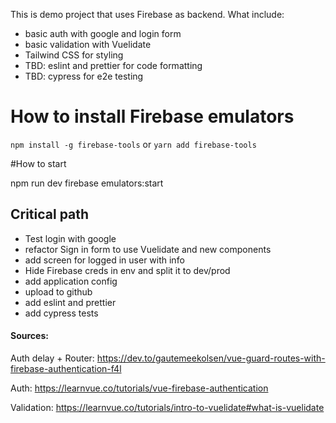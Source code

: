 This is demo project that uses Firebase as backend.
What include: 
 - basic auth with google and login form
 - basic validation with Vuelidate
 - Tailwind CSS for styling
 - TBD: eslint and prettier for code formatting
 - TBD: cypress for e2e testing

# How to install Firebase emulators
```npm install -g firebase-tools``` or ```yarn add firebase-tools```

#How to start

npm run dev
firebase emulators:start

## Critical path
 - Test login with google
 - refactor Sign in form to use Vuelidate and new components
 - add screen for logged in user with info
 - Hide Firebase creds in env and split it to dev/prod
 - add application config
 - upload to github
 - add eslint and prettier
 - add cypress tests


#### Sources: 
Auth delay + Router: https://dev.to/gautemeekolsen/vue-guard-routes-with-firebase-authentication-f4l

Auth: https://learnvue.co/tutorials/vue-firebase-authentication

Validation: https://learnvue.co/tutorials/intro-to-vuelidate#what-is-vuelidate
